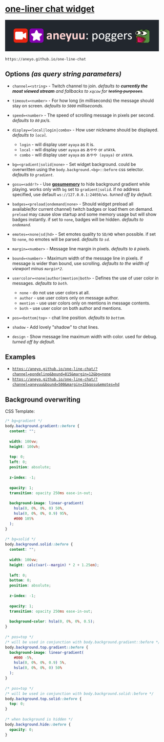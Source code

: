 # [**one-liner chat widget**](https://aneyo.github.io/one-line-chat)

![](./poggers.png)

```
https://aneyo.github.io/one-line-chat
```

## Options _(as query string parameters)_

- `channel=<string>` - Twitch channel to join. _defaults to **currently the most viewed stream** and fallbacks to `xqcow` for ~~testing purposes~~._

- `timeout=<number>` - For how long (in milliseconds) the message should stay on screen. _defaults to `5000` milliseconds._

- `speed=<number>` - The speed of scrolling message in pixels per second. _defaults to `80` px/s._

- `display=<local|login|combo>` - How user nickname should be displayed. _defaults to `local`._

  - `login` - will display user `ayaya` as it is.
  - `local` - will display user `ayaya` as `あやや` or `aYAYA`.
  - `combo` - will display user `ayaya` as `あやや (ayaya)` or `aYAYA`.

- `bg=<gradient|solid|none>` - Set widget background. could be overwritten using the `body.background.<bg>::before` css selector. _defaults to `gradient`._

- `gosu=<addr?>` - Use [**gosumemory**](https://github.com/l3lackShark/gosumemory) to hide background gradient while playing. works only with `bg` set to `gradient|solid`. if no address specified, use default `ws://127.0.0.1:24050/ws`. _turned off by default._

- `badges=<preload|ondemand|none>` - Should widget preload all available(for current channel) twitch badges or load them on demand. `preload` may cause slow startup and some memory usage but will show badges instantly. if set to `none`, badges will be hidden. _defaults to `ondemand`._

- `emotes=<none|sd|hd>` - Set emotes quality to `SD/HD` when possible. if set to `none`, no emotes will be parsed. _defaults to `sd`._

- `margin=<number>` - Message line margin in pixels. _defaults to `8` pixels._

- `bound=<number>` - Maximum width of the message line in pixels. if message is wider than bound, use scrolling. _defaults to the width of viewport minus `margin*2`._

- `usercolor=<none|author|mention|both>` - Defines the use of user color in messages. _defaults to `both`._

  - `none` - do not use user colors at all.
  - `author` - use user colors only on message author.
  - `mention` - use user colors only on mentions in message contents.
  - `both` - use user color on both author and mentions.

- `pos=<bottom|top>` - chat line position. _defaults to `bottom`._

- `shadow` - Add lovely "shadow" to chat lines.

- `design` - Show message line maximum width with color. used for debug. _turned off by default._

## Examples

- [`https://aneyo.github.io/one-line-chat/?channel=pondelinp&bound=815&margin=12&bg=none`](https://aneyo.github.io/one-line-chat/?channel=pondelinp&bound=815&margin=12&bg=none)
- [`https://aneyo.github.io/one-line-chat/?channel=aneyuu&bound=500&margin=15&gosu&emotes=hd`](https://aneyo.github.io/one-line-chat/?channel=aneyuu&bound=500&margin=15&gosu&emotes=hd)

## Background overwriting

CSS Template:

```css
/* bg=gradient */
body.background.gradient::before {
  content: "";

  width: 100vw;
  height: 100vh;

  top: 0;
  left: 0;
  position: absolute;

  z-index: -1;

  opacity: 1;
  transition: opacity 250ms ease-in-out;

  background-image: linear-gradient(
    hsla(0, 0%, 0%, 0) 50%,
    hsla(0, 0%, 0%, 0.9) 95%,
    #000 105%
  );
}

/* bg=solid */
body.background.solid::before {
  content: "";

  width: 100vw;
  height: calc(var(--margin) * 2 + 1.25em);

  left: 0;
  bottom: 0;
  position: absolute;

  z-index: -1;

  opacity: 1;
  transition: opacity 250ms ease-in-out;

  background-color: hsla(0, 0%, 0%, 0.5);
}

/* pos=top */
/* will be used in conjunction with body.background.gradient::before */
body.background.top.gradient::before {
  background-image: linear-gradient(
    #000 -5%,
    hsla(0, 0%, 0%, 0.9) 5%,
    hsla(0, 0%, 0%, 0) 50%
  );
}

/* pos=top */
/* will be used in conjunction with body.background.solid::before */
body.background.top.solid::before {
  top: 0;
}

/* when background is hidden */
body.background.hide::before {
  opacity: 0;
}
```
